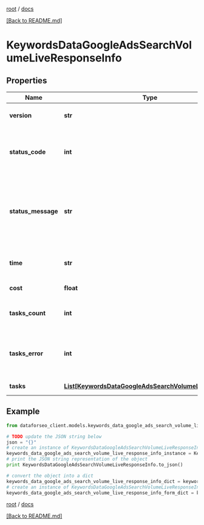 [root](./../ "root") / [docs](./ "docs")

[[Back to README.md]](./../README.md "[Back to README.md]")

# KeywordsDataGoogleAdsSearchVolumeLiveResponseInfo

## Properties

Name | Type | Description | Notes
------------ | ------------- | ------------- | -------------
**version** | **str** | the current version of the API | [optional]
**status_code** | **int** | general status code you can find the full list of the response codes here | [optional]
**status_message** | **str** | general informational message you can find the full list of general informational messages here | [optional]
**time** | **str** | total execution time, seconds | [optional]
**cost** | **float** | total tasks cost, USD | [optional]
**tasks_count** | **int** | the number of tasks in the tasks array | [optional]
**tasks_error** | **int** | the number of tasks in the tasks array returned with an error | [optional]
**tasks** | [**List[KeywordsDataGoogleAdsSearchVolumeLiveTaskInfo]**](KeywordsDataGoogleAdsSearchVolumeLiveTaskInfo.md) | array of tasks | [optional]

## Example

```python
from dataforseo_client.models.keywords_data_google_ads_search_volume_live_response_info import KeywordsDataGoogleAdsSearchVolumeLiveResponseInfo

# TODO update the JSON string below
json = "{}"
# create an instance of KeywordsDataGoogleAdsSearchVolumeLiveResponseInfo from a JSON string
keywords_data_google_ads_search_volume_live_response_info_instance = KeywordsDataGoogleAdsSearchVolumeLiveResponseInfo.from_json(json)
# print the JSON string representation of the object
print KeywordsDataGoogleAdsSearchVolumeLiveResponseInfo.to_json()

# convert the object into a dict
keywords_data_google_ads_search_volume_live_response_info_dict = keywords_data_google_ads_search_volume_live_response_info_instance.to_dict()
# create an instance of KeywordsDataGoogleAdsSearchVolumeLiveResponseInfo from a dict
keywords_data_google_ads_search_volume_live_response_info_form_dict = keywords_data_google_ads_search_volume_live_response_info.from_dict(keywords_data_google_ads_search_volume_live_response_info_dict)
```

  

[root](./../ "root") / [docs](./ "docs")

[[Back to README.md]](./../README.md "[Back to README.md]")